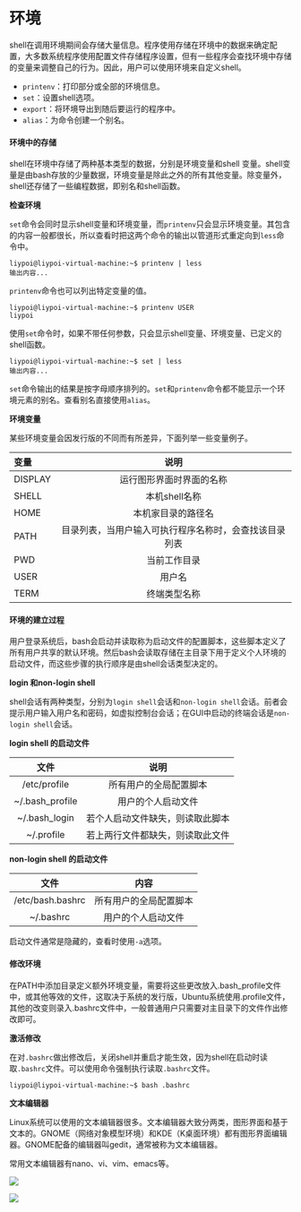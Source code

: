 # 环境

shell在调用环境期间会存储大量信息。程序使用存储在环境中的数据来确定配置，大多数系统程序使用配置文件存储程序设置，但有一些程序会查找环境中存储的变量来调整自己的行为。因此，用户可以使用环境来自定义shell。

* `printenv`：打印部分或全部的环境信息。
* `set`：设置shell选项。
* `export`：将环境导出到随后要运行的程序中。
* `alias`：为命令创建一个别名。

#### 环境中的存储

shell在环境中存储了两种基本类型的数据，分别是环境变量和shell 变量。shell变量是由bash存放的少量数据，环境变量是除此之外的所有其他变量。除变量外，shell还存储了一些编程数据，即别名和shell函数。

**检查环境**

`set`命令会同时显示shell变量和环境变量，而`printenv`只会显示环境变量。其包含的内容一般都很长，所以查看时把这两个命令的输出以管道形式重定向到`less`命令中。

```text
liypoi@liypoi-virtual-machine:~$ printenv | less
输出内容...
```

`printenv`命令也可以列出特定变量的值。

```text
liypoi@liypoi-virtual-machine:~$ printenv USER
liypoi
```

使用`set`命令时，如果不带任何参数，只会显示shell变量、环境变量、已定义的shell函数。

```text
liypoi@liypoi-virtual-machine:~$ set | less
输出内容...
```

`set`命令输出的结果是按字母顺序排列的。`set`和`printenv`命令都不能显示一个环境元素的别名。查看别名直接使用`alias`。

**环境变量**

某些环境变量会因发行版的不同而有所差异，下面列举一些变量例子。

| 变量 | 说明 |
| :--- | :---: |
| DISPLAY | 运行图形界面时界面的名称 |
| SHELL | 本机shell名称 |
| HOME | 本机家目录的路径名 |
| PATH | 目录列表，当用户输入可执行程序名称时，会查找该目录列表 |
| PWD | 当前工作目录 |
| USER | 用户名 |
| TERM | 终端类型名称 |

#### 环境的建立过程

用户登录系统后，bash会启动并读取称为启动文件的配置脚本，这些脚本定义了所有用户共享的默认环境。然后bash会读取存储在主目录下用于定义个人环境的启动文件，而这些步骤的执行顺序是由shell会话类型决定的。

**login 和non-login shell**

shell会话有两种类型，分别为`login shell`会话和`non-login shell`会话。前者会提示用户输入用户名和密码，如虚拟控制台会话；在GUI中启动的终端会话是`non-login shell`会话。

**login shell 的启动文件**

| 文件 | 说明 |
| :---: | :---: |
| /etc/profile | 所有用户的全局配置脚本 |
| ~/.bash\_profile | 用户的个人启动文件 |
| ~/.bash\_login | 若个人启动文件缺失，则读取此脚本 |
| ~/.profile | 若上两行文件都缺失，则读取此文件 |

**non-login shell 的启动文件**

| 文件 | 内容 |
| :---: | :---: |
| /etc/bash.bashrc | 所有用户的全局配置脚本 |
| ~/.bashrc | 用户的个人启动文件 |

启动文件通常是隐藏的，查看时使用`-a`选项。

#### 修改环境

在PATH中添加目录定义额外环境变量，需要将这些更改放入.bash\_profile文件中，或其他等效的文件，这取决于系统的发行版，Ubuntu系统使用.profile文件，其他的改变则录入.bashrc文件中，一般普通用户只需要对主目录下的文件作出修改即可。

**激活修改**

在对`.bashrc`做出修改后，关闭shell并重启才能生效，因为shell在启动时读取`.bashrc`文件。可以使用命令强制执行读取`.bashrc`文件。

```text
liypoi@liypoi-virtual-machine:~$ bash .bashrc
```

**文本编辑器**

Linux系统可以使用的文本编辑器很多。文本编辑器大致分两类，图形界面和基于文本的。GNOME（网络对象模型环境）和KDE（K桌面环境）都有图形界面编辑器。GNOME配备的编辑器叫gedit，通常被称为文本编辑器。

常用文本编辑器有nano、vi、vim、emacs等。

![](http://image-liypo.test.upcdn.net/Blog_Picture/%E6%BC%94%E7%A4%BA9.png)

![](http://image-liypo.test.upcdn.net/Blog_Picture/%E6%BC%94%E7%A4%BA10.png)

